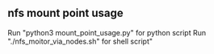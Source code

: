 nfs mount point usage
---
Run "python3 mount_point_usage.py" for python script
Run "./nfs_moitor_via_nodes.sh" for shell script"
